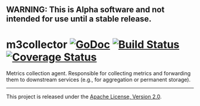 ## WARNING: This is Alpha software and not intended for use until a stable release.

# m3collector [![GoDoc][doc-img]][doc] [![Build Status][ci-img]][ci] [![Coverage Status][cov-img]][cov]

Metrics collection agent. Responsible for collecting metrics and forwarding them to
downstream services (e.g., for aggregation or permanent storage).

<hr>

This project is released under the [Apache License, Version 2.0](LICENSE).

[doc-img]: https://godoc.org/github.com/m3db/m3collector?status.svg
[doc]: https://godoc.org/github.com/m3db/m3collector
[ci-img]: https://travis-ci.org/m3db/m3collector.svg?branch=master
[ci]: https://travis-ci.org/m3db/m3collector
[cov-img]: https://coveralls.io/repos/m3db/m3collector/badge.svg?branch=master&service=github
[cov]: https://coveralls.io/github/m3db/m3collector?branch=master
